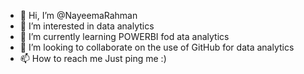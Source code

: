 - 👋 Hi, I’m @NayeemaRahman
- 👀 I’m interested in data analytics
- 🌱 I’m currently learning POWERBI fod ata analytics
- 💞️ I’m looking to collaborate on the use of GitHub for data analytics
- 📫 How to reach me Just ping me :)

<!---
NayeemaRahman/NayeemaRahman is a ✨ special ✨ repository because its `README.md` (this file) appears on your GitHub profile.
You can click the Preview link to take a look at your changes.
--->
